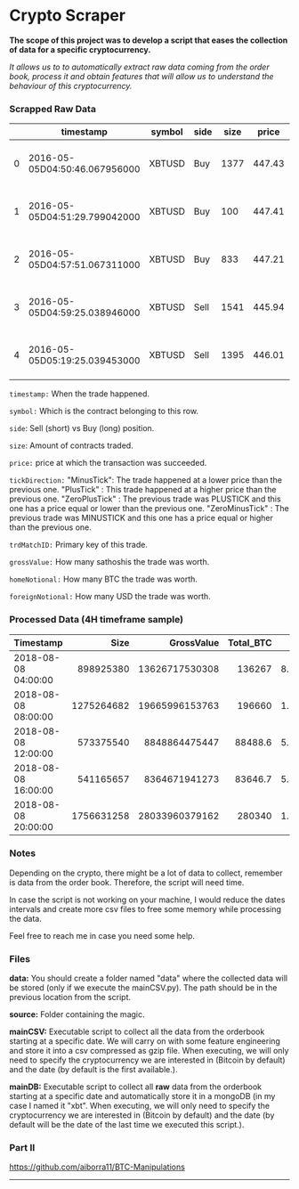 # Crypto Scraper
**The scope of this project was to develop a script that eases the collection of data for a specific cryptocurrency.**

_It allows us to to automatically extract raw data coming from the order book, process it and obtain features that will allow us to understand the behaviour of this cryptocurrency._
 
### Scrapped Raw Data

|   | timestamp                     | symbol | side | size | price  | tickDirection | trdMatchID                           | grossValue | homeNotional       | foreignNotional |
|---|-------------------------------|--------|------|------|--------|---------------|--------------------------------------|------------|--------------------|-----------------|
| 0 | 2016-05-05D04:50:46.067956000 | XBTUSD | Buy  | 1377 | 447.43 | ZeroPlusTick  | 07b3bf2e-b40f-7c24-6c51-3bd110fec715 | 307758123  | 3.0775810000000003 | 1377.0          |
| 1 | 2016-05-05D04:51:29.799042000 | XBTUSD | Buy  | 100  | 447.41 | MinusTick     | b9a3094b-0aff-5745-179c-038b3c5758db | 22350900   | 0.223509           | 100.0           |
| 2 | 2016-05-05D04:57:51.067311000 | XBTUSD | Buy  | 833  | 447.21 | MinusTick     | 9243015e-bf0a-bb3b-3fa8-bae4a3d0fb91 | 186266297  | 1.862663           | 833.0           |
| 3 | 2016-05-05D04:59:25.038946000 | XBTUSD | Sell | 1541 | 445.94 | MinusTick     | 51b3b292-a973-0c57-108c-acc6c444a66d | 345561545  | 3.4556150000000003 | 1541.0          |
| 4 | 2016-05-05D05:19:25.039453000 | XBTUSD | Sell | 1395 | 446.01 | PlusTick      | b2800914-b327-4983-497d-3ef4b7277c57 | 312772950  | 3.12773            | 1395.0          |

`timestamp:` When the trade happened.

`symbol:` Which is the contract belonging to this row.

`side`: Sell (short) vs Buy (long) position.

`size`: Amount of contracts traded.

`price:`  price at which the transaction was succeeded.

`tickDirection:` "MinusTick":  The trade happened at a lower price than the previous one. "PlusTick" : This trade happened at a higher price than the previous one. "ZeroPlusTick" : The previous trade was PLUSTICK and this one has a price equal or lower than the previous one. "ZeroMinusTick" : The previous trade was MINUSTICK and this one has a price equal or higher than the previous one.

`trdMatchID:` Primary key of this trade.

`grossValue:` How many sathoshis the trade was worth.

`homeNotional:` How many BTC the trade was worth.

`foreignNotional:` How many USD the trade was worth.

### Processed Data (4H timeframe sample)
 
| Timestamp           |       Size |     GrossValue |   Total_BTC |   Total_USD |   ContractsTraded_Size |   ContractsTraded_GrossValue |   BearTransacts |   BullTransacts |   WarTransacts |   TotalTransacts |   Price_exp |   LogReturns |   High |    Low |
|:--------------------|-----------:|---------------:|------------:|------------:|-----------------------:|-----------------------------:|----------------:|----------------:|---------------:|-----------------:|------------:|-------------:|-------:|-------:|
| 2018-08-08 04:00:00 |  898925380 | 13626717530308 |    136267   | 8.98925e+08 |           -6.98192e+07 |                 -1.05337e+12 |           78499 |           75084 |          -3415 |           153583 |     6660.76 |   0          | 6712   | 6530   |
| 2018-08-08 08:00:00 | 1275264682 | 19665996153763 |    196660   | 1.27526e+09 |           -9.41728e+07 |                 -1.45769e+12 |          104325 |           89888 |         -14437 |           194213 |     6550.94 |  -0.0166241  | 6587.5 | 6375.5 |
| 2018-08-08 12:00:00 |  573375540 |  8848864475447 |     88488.6 | 5.73376e+08 |            2.97127e+07 |                  4.55558e+11 |           55602 |           67695 |          12093 |           123297 |     6501.53 |  -0.00757146 | 6533.5 | 6410   |
| 2018-08-08 16:00:00 |  541165657 |  8364671941273 |     83646.7 | 5.41166e+08 |           -9.5061e+06  |                 -1.479e+11   |           58820 |           57871 |           -949 |           116691 |     6487.62 |  -0.0021414  | 6514   | 6412   |
| 2018-08-08 20:00:00 | 1756631258 | 28033960379162 |    280340   | 1.75663e+09 |           -7.31778e+07 |                 -1.16484e+12 |          138093 |          119938 |         -18155 |           258031 |     6357.44 |  -0.0202705  | 6488   | 6100   |
 


### Notes
Depending on the crypto, there might be a lot of data to collect, remember is data from the order book. Therefore, the script will need time. 

In case the script is not working on your machine, I would reduce the dates intervals and create more csv files to free some memory while processing the data. 

Feel free to reach me in case you need some help.

 
### Files

**data:** You should create a folder named "data" where the collected data will be stored (only if we execute the mainCSV.py). The path should be in the previous location from the script.

**source:** Folder containing the magic. 

**mainCSV:** Executable script to collect all the data from the orderbook starting at a specific date. We will carry on with some feature engineering and store it into a csv compressed as gzip file. When executing, we will only need to specify the cryptocurrency we are interested in (Bitcoin by default) and the date (by default is the first available.). 

**mainDB:** Executable script to collect all **raw** data from the orderbook starting at a specific date and automatically store it in a mongoDB (in my case I named it "xbt". When executing, we will only need to specify the cryptocurrency we are interested in (Bitcoin by default) and the date (by default will be the date of the last time we executed this script.). 


### Part II

https://github.com/aiborra11/BTC-Manipulations

********
